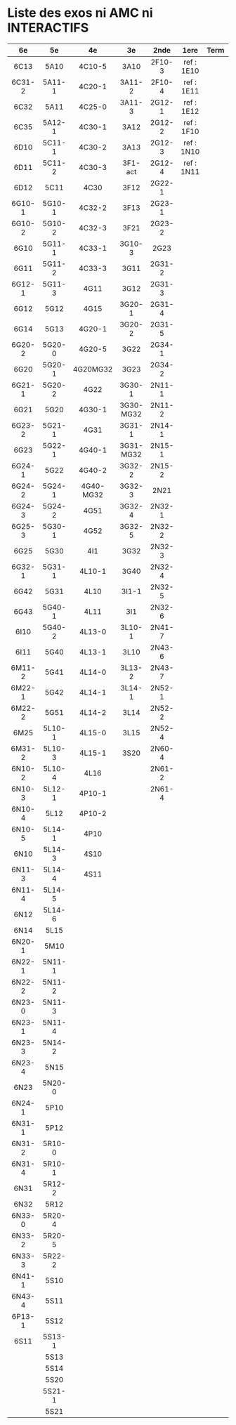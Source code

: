 # Liste des exos ni AMC ni INTERACTIFS

|6e|5e|4e|3e|2nde|1ere|Term|Reste|
|:-:|:-:|:-:|:-:|:-:|:-:|:-:|:-:|
|6C13|5A10|4C10-5|3A10|2F10-3|ref : 1E10||beta2F31|
|6C31-2|5A11-1|4C20-1|3A11-2|2F10-4|ref : 1E11||beta2N60-X1|
|6C32|5A11|4C25-0|3A11-3|2G12-1|ref : 1E12||beta2N60-X2|
|6C35|5A12-1|4C30-1|3A12|2G12-2|ref : 1F10||beta3F23|
|6D10|5C11-1|4C30-2|3A13|2G12-3|ref : 1N10||beta3G15|
|6D11|5C11-2|4C30-3|3F1-act|2G12-4|ref : 1N11||beta3G41|
|6D12|5C11|4C30|3F12|2G22-1|||beta3s21|
|6G10-1|5G10-1|4C32-2|3F13|2G23-1|||beta4C31|
|6G10-2|5G10-2|4C32-3|3F21|2G23-2|||beta4G20-3|
|6G10|5G11-1|4C33-1|3G10-3|2G23|||beta4G20-4|
|6G11|5G11-2|4C33-3|3G11|2G31-2|||beta6C33-1|
|6G12-1|5G11-3|4G11|3G12|2G31-3|||beta6test2|
|6G12|5G12|4G15|3G20-1|2G31-4|||beta6test2021|
|6G14|5G13|4G20-1|3G20-2|2G31-5|||betaAsymptotesObliques|
|6G20-2|5G20-0|4G20-5|3G22|2G34-1|||betaComplexes|
|6G20|5G20-1|4G20MG32|3G23|2G34-2|||betaDivisionsDePolynomes|
|6G21-1|5G20-2|4G22|3G30-1|2N11-1|||betaEq1erDegreDansC|
|6G21|5G20|4G30-1|3G30-MG32|2N11-2|||betaEq2eDegAvecParam|
|6G23-2|5G21-1|4G31|3G31-1|2N14-1|||betaEqCarreDansC|
|6G23|5G22-1|4G40-1|3G31-MG32|2N15-1|||betaEquationsLog|
|6G24-1|5G22|4G40-2|3G32-2|2N15-2|||betaEqValAbs|
|6G24-2|5G24-1|4G40-MG32|3G32-3|2N21|||betaExo3d|
|6G24-3|5G24-2|4G51|3G32-4|2N32-1|||betaExoSimpleMatthieu|
|6G25-3|5G30-1|4G52|3G32-5|2N32-2|||betaModèle10_simple_question-reponse|
|6G25|5G30|4I1|3G32|2N32-3|||betaModèle11_paramétrable|
|6G32-1|5G31-1|4L10-1|3G40|2N32-4|||betaModèle20_plusieurs_types_de_questions|
|6G42|5G31|4L10|3I1-1|2N32-5|||betaModèle21_paramétrables|
|6G43|5G40-1|4L11|3I1|2N32-6|||betaModèle30_constructions_géométriques|
|6I10|5G40-2|4L13-0|3L10-1|2N41-7|||betaModèle31_paramétrables|
|6I11|5G40|4L13-1|3L10|2N43-6|||betaModèle40_tableau_proportionnalite|
|6M11-2|5G41|4L14-0|3L13-2|2N43-7|||betaModèle41_tableau_signes_variations|
|6M22-1|5G42|4L14-1|3L14-1|2N52-1|||betaProbaAouB|
|6M22-2|5G51|4L14-2|3L14|2N52-2|||betaProbabilites|
|6M25|5L10-1|4L15-0|3L15|2N52-4|||betaPuissances|
|6M31-2|5L10-3|4L15-1|3S20|2N60-4|||betarotation3d|
|6N10-2|5L10-4|4L16||2N61-2|||betaSpline|
|6N10-3|5L12-1|4P10-1||2N61-4|||betaSys2x2CombLin|
|6N10-4|5L12|4P10-2|||||betaTracerParabole|
|6N10-5|5L14-1|4P10|||||betatrinome|
|6N10|5L14-3|4S10|||||moule_a_exo_mathalea|
|6N11-3|5L14-4|4S11|||||moule_a_exo_mathalea2d|
|6N11-4|5L14-5||||||c3C10-2|
|6N12|5L14-6||||||c3N10|
|6N14|5L15||||||c3N23|
|6N20-1|5M10||||||can4L02|
|6N22-1|5N11-1||||||can4L03|
|6N22-2|5N11-2||||||CM020|
|6N23-0|5N11-3||||||CM021|
|6N23-1|5N11-4||||||PEA11-1|
|6N23-3|5N14-2||||||PEA11|
|6N23-4|5N15||||||P003|
|6N23|5N20-0||||||P004|
|6N24-1|5P10||||||P005|
|6N31-1|5P12||||||P006|
|6N31-2|5R10-0||||||P007|
|6N31-4|5R10-1||||||P008|
|6N31|5R12-2||||||P009|
|6N32|5R12||||||P010|
|6N33-0|5R20-4||||||P011|
|6N33-2|5R20-5||||||P012|
|6N33-3|5R22-2|||||||
|6N41-1|5S10|||||||
|6N43-4|5S11|||||||
|6P13-1|5S12|||||||
|6S11|5S13-1|||||||
||5S13|||||||
||5S14|||||||
||5S20|||||||
||5S21-1|||||||
||5S21|||||||
